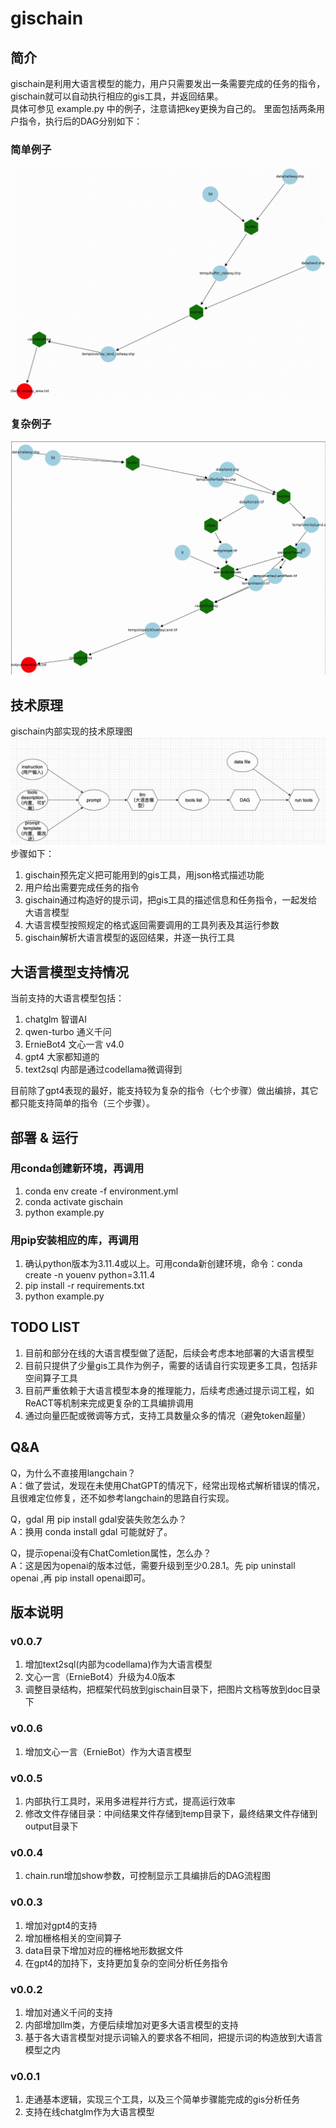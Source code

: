 # gischain

## 简介
gischain是利用大语言模型的能力，用户只需要发出一条需要完成的任务的指令，gischain就可以自动执行相应的gis工具，并返回结果。  
具体可参见 example.py 中的例子，注意请把key更换为自己的。
里面包括两条用户指令，执行后的DAG分别如下：
### 简单例子
![简单例子图](./doc/simple_example.png)
### 复杂例子
![复杂例子图](./doc/complex_example.png)

## 技术原理
gischain内部实现的技术原理图![技术原理图](./doc/architecture.png)
步骤如下：
1. gischain预先定义把可能用到的gis工具，用json格式描述功能
2. 用户给出需要完成任务的指令
3. gischain通过构造好的提示词，把gis工具的描述信息和任务指令，一起发给大语言模型
4. 大语言模型按照规定的格式返回需要调用的工具列表及其运行参数
5. gischain解析大语言模型的返回结果，并逐一执行工具

## 大语言模型支持情况
当前支持的大语言模型包括：
1. chatglm 智谱AI
2. qwen-turbo 通义千问
3. ErnieBot4 文心一言 v4.0
4. gpt4 大家都知道的
5. text2sql 内部是通过codellama微调得到

目前除了gpt4表现的最好，能支持较为复杂的指令（七个步骤）做出编排，其它都只能支持简单的指令（三个步骤）。

## 部署 & 运行
### 用conda创建新环境，再调用
1. conda env create -f environment.yml
2. conda activate gischain
3. python example.py

### 用pip安装相应的库，再调用
1. 确认python版本为3.11.4或以上。可用conda新创建环境，命令：conda create -n youenv python=3.11.4
2. pip install -r requirements.txt
3. python example.py

## TODO LIST
1. 目前和部分在线的大语言模型做了适配，后续会考虑本地部署的大语言模型
2. 目前只提供了少量gis工具作为例子，需要的话请自行实现更多工具，包括非空间算子工具
3. 目前严重依赖于大语言模型本身的推理能力，后续考虑通过提示词工程，如ReACT等机制来完成更复杂的工具编排调用
4. 通过向量匹配或微调等方式，支持工具数量众多的情况（避免token超量）

## Q&A
Q，为什么不直接用langchain？  
A：做了尝试，发现在未使用ChatGPT的情况下，经常出现格式解析错误的情况，且很难定位修复，还不如参考langchain的思路自行实现。

Q，gdal 用 pip install gdal安装失败怎么办？  
A：换用 conda install gdal 可能就好了。

Q，提示openai没有ChatComletion属性，怎么办？  
A：这是因为openai的版本过低，需要升级到至少0.28.1。先 pip uninstall openai ,再 pip install openai即可。

## 版本说明
### v0.0.7
1. 增加text2sql(内部为codellama)作为大语言模型
2. 文心一言（ErnieBot4）升级为4.0版本
3. 调整目录结构，把框架代码放到gischain目录下，把图片文档等放到doc目录下

### v0.0.6
1. 增加文心一言（ErnieBot）作为大语言模型

### v0.0.5
1. 内部执行工具时，采用多进程并行方式，提高运行效率
2. 修改文件存储目录：中间结果文件存储到temp目录下，最终结果文件存储到output目录下

### v0.0.4
1. chain.run增加show参数，可控制显示工具编排后的DAG流程图

### v0.0.3
1. 增加对gpt4的支持
2. 增加栅格相关的空间算子
3. data目录下增加对应的栅格地形数据文件
4. 在gpt4的加持下，支持更加复杂的空间分析任务指令

### v0.0.2
1. 增加对通义千问的支持
2. 内部增加llm类，方便后续增加对更多大语言模型的支持
3. 基于各大语言模型对提示词输入的要求各不相同，把提示词的构造放到大语言模型之内

### v0.0.1
1. 走通基本逻辑，实现三个工具，以及三个简单步骤能完成的gis分析任务
2. 支持在线chatglm作为大语言模型